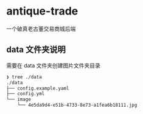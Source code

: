 # antique-trade

一个破真老古董交易商城后端

## data 文件夹说明

需要在 data 文件夹创建图片文件夹目录

```bash
❯ tree ./data
./data
├── config.example.yaml
├── config.yml
└── image
    └── 4e5da9d4-e51b-4733-8e73-a1fea6b18111.jpg
```
